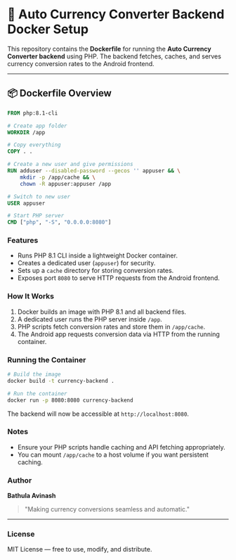 # 🐳 Auto Currency Converter Backend Docker Setup

This repository contains the **Dockerfile** for running the **Auto Currency Converter backend** using PHP. The backend fetches, caches, and serves currency conversion rates to the Android frontend.

---

## 📦 Dockerfile Overview

```dockerfile
FROM php:8.1-cli

# Create app folder
WORKDIR /app

# Copy everything
COPY . .

# Create a new user and give permissions
RUN adduser --disabled-password --gecos '' appuser && \
    mkdir -p /app/cache && \
    chown -R appuser:appuser /app

# Switch to new user
USER appuser

# Start PHP server
CMD ["php", "-S", "0.0.0.0:8080"]
```

### Features

* Runs PHP 8.1 CLI inside a lightweight Docker container.
* Creates a dedicated user (`appuser`) for security.
* Sets up a `cache` directory for storing conversion rates.
* Exposes port `8080` to serve HTTP requests from the Android frontend.

### How It Works

1. Docker builds an image with PHP 8.1 and all backend files.
2. A dedicated user runs the PHP server inside `/app`.
3. PHP scripts fetch conversion rates and store them in `/app/cache`.
4. The Android app requests conversion data via HTTP from the running container.

### Running the Container

```bash
# Build the image
docker build -t currency-backend .

# Run the container
docker run -p 8080:8080 currency-backend
```

The backend will now be accessible at `http://localhost:8080`.

### Notes

* Ensure your PHP scripts handle caching and API fetching appropriately.
* You can mount `/app/cache` to a host volume if you want persistent caching.

### Author

**Bathula Avinash**

> "Making currency conversions seamless and automatic."

---

### License

MIT License — free to use, modify, and distribute.
